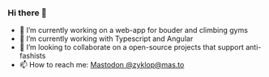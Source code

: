 ### Hi there 👋

- 🔭 I’m currently working on a web-app for bouder and climbing gyms
- 🌱 I’m currently working with Typescript and Angular
- 👯 I’m looking to collaborate on a open-source projects that support anti-fashists
- 📫 How to reach me: <a href="https://mas.to/@zyklop" rel="me">Mastodon @zyklop@mas.to</a>
